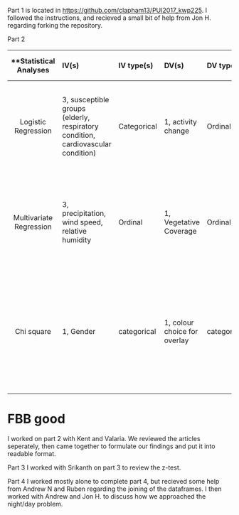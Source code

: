 Part 1 is located in https://github.com/clapham13/PUI2017_kwp225. I followed the instructions, and recieved a small bit of help from Jon H. regarding forking the repository.

Part 2

| **Statistical Analyses	|  IV(s)  |  IV type(s) |  DV(s)  |  DV type(s)  |  Control Var | Control Var type  | Question to be answered | _H0_ | alpha | link to paper **| 
|:----------:|:----------|:------------|:-------------|:-------------|:------------|:------------- |:------------------|:----:|:-------:|:-------|
Logistic Regression	| 3, susceptible groups (elderly, respiratory condition, cardiovascular condition) | Categorical | 1, activity change| Ordinal | 5 (gender, race, education, smoking, and body mass index) | Categorical | Does poor air quality cause people with susceptible conditions to change their activity? | Percentage of people who changed activities due to air quality <= 0 | 0.05 | [Activity Change in Response to Bad Air Quality, National Health and Nutrition Examination Survey, 2007–2010](http://journals.plos.org/plosone/article?id=10.1371/journal.pone.0050526) |
Multivariate Regression	| 3, precipitation, wind speed, relative humidity | Ordinal | 1, Vegetative Coverage| Ordinal | Soil profile, sunshine hours, minimum temp, max temp | Categorical | Do climate factors effect vegetation coverage in Northwest China? | vegetation coverage in areas with higher precipitation <= vegetation coverage in areas with lower precipitation | 0.05 | [Trend Patterns of Vegetative Coverage and Their Underlying Causes in the Deserts of Northwest China over 1982 – 2008](http://journals.plos.org/plosone/article?id=10.1371/journal.pone.0126044) |
Chi square        | 1, Gender | categorical | 1, colour choice for overlay| categorical | 0 | NA |         Does gender influence the choice of colour of overlays or PTLs of patients with Visual Stress? | Gender does not influence choice of colour | 0.05 assumed, based on that (Chi-square 6.46, p = 0.040) and (Chi-square 0.788, p = 0.674) | http://journals.plos.org/plosone/article?id=10.1371/journal.pone.0163326 |
  |||||||||
  
  # FBB good
  
 I worked on part 2 with Kent and Valaria. We reviewed the articles seperately, then came together to formulate our findings and put it into readable format.

Part 3
I worked with Srikanth on part 3 to review the z-test.

Part 4
I worked mostly alone to complete part 4, but recieved some help from Andrew N and Ruben regarding the joining of the dataframes. I then worked with Andrew and Jon H. to discuss how we approached the night/day problem. 
